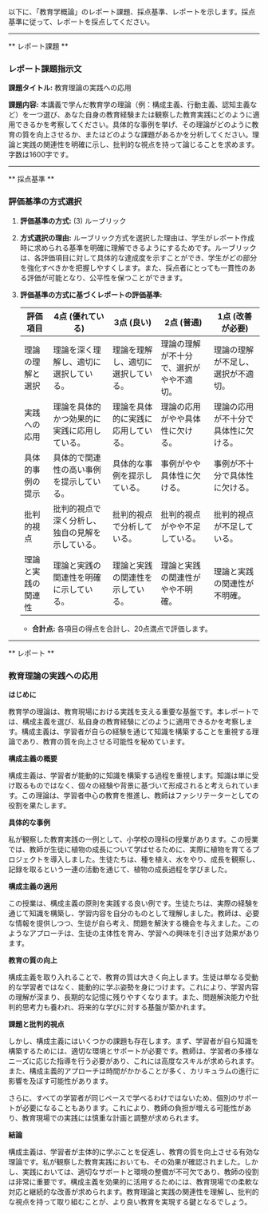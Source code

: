 以下に、「教育学概論」のレポート課題、採点基準、レポートを示します。採点基準に従って、レポートを採点してください。

---------------------------------------
** レポート課題 **

### レポート課題指示文

**課題タイトル:** 教育理論の実践への応用

**課題内容:** 本講義で学んだ教育学の理論（例：構成主義、行動主義、認知主義など）を一つ選び、あなた自身の教育経験または観察した教育実践にどのように適用できるかを考察してください。具体的な事例を挙げ、その理論がどのように教育の質を向上させるか、またはどのような課題があるかを分析してください。理論と実践の関連性を明確に示し、批判的な視点を持って論じることを求めます。字数は1600字です。

---------------------------------------
** 採点基準 **

### 評価基準の方式選択

1. **評価基準の方式:** (3) ルーブリック

2. **方式選択の理由:**
   ルーブリック方式を選択した理由は、学生がレポート作成時に求められる基準を明確に理解できるようにするためです。ルーブリックは、各評価項目に対して具体的な達成度を示すことができ、学生がどの部分を強化すべきかを把握しやすくします。また、採点者にとっても一貫性のある評価が可能となり、公平性を保つことができます。

3. **評価基準の方式に基づくレポートの評価基準:**

   | 評価項目           | 4点 (優れている) | 3点 (良い) | 2点 (普通) | 1点 (改善が必要) |
   |--------------------|------------------|------------|------------|------------------|
   | 理論の理解と選択   | 理論を深く理解し、適切に選択している。 | 理論を理解し、適切に選択している。 | 理論の理解が不十分で、選択がやや不適切。 | 理論の理解が不足し、選択が不適切。 |
   | 実践への応用       | 理論を具体的かつ効果的に実践に応用している。 | 理論を具体的に実践に応用している。 | 理論の応用がやや具体性に欠ける。 | 理論の応用が不十分で具体性に欠ける。 |
   | 具体的事例の提示   | 具体的で関連性の高い事例を提示している。 | 具体的な事例を提示している。 | 事例がやや具体性に欠ける。 | 事例が不十分で具体性に欠ける。 |
   | 批判的視点         | 批判的視点で深く分析し、独自の見解を示している。 | 批判的視点で分析している。 | 批判的視点がやや不足している。 | 批判的視点が不足している。 |
   | 理論と実践の関連性 | 理論と実践の関連性を明確に示している。 | 理論と実践の関連性を示している。 | 理論と実践の関連性がやや不明確。 | 理論と実践の関連性が不明確。 |

   - **合計点:** 各項目の得点を合計し、20点満点で評価します。

---------------------------------------
** レポート **
### 教育理論の実践への応用

**はじめに**

教育学の理論は、教育現場における実践を支える重要な基盤です。本レポートでは、構成主義を選び、私自身の教育経験にどのように適用できるかを考察します。構成主義は、学習者が自らの経験を通じて知識を構築することを重視する理論であり、教育の質を向上させる可能性を秘めています。

**構成主義の概要**

構成主義は、学習者が能動的に知識を構築する過程を重視します。知識は単に受け取るものではなく、個々の経験や背景に基づいて形成されると考えられています。この理論は、学習者中心の教育を推進し、教師はファシリテーターとしての役割を果たします。

**具体的な事例**

私が観察した教育実践の一例として、小学校の理科の授業があります。この授業では、教師が生徒に植物の成長について学ばせるために、実際に植物を育てるプロジェクトを導入しました。生徒たちは、種を植え、水をやり、成長を観察し、記録を取るという一連の活動を通じて、植物の成長過程を学びました。

**構成主義の適用**

この授業は、構成主義の原則を実践する良い例です。生徒たちは、実際の経験を通じて知識を構築し、学習内容を自分のものとして理解しました。教師は、必要な情報を提供しつつ、生徒が自ら考え、問題を解決する機会を与えました。このようなアプローチは、生徒の主体性を育み、学習への興味を引き出す効果があります。

**教育の質の向上**

構成主義を取り入れることで、教育の質は大きく向上します。生徒は単なる受動的な学習者ではなく、能動的に学ぶ姿勢を身につけます。これにより、学習内容の理解が深まり、長期的な記憶に残りやすくなります。また、問題解決能力や批判的思考力も養われ、将来的な学びに対する基盤が築かれます。

**課題と批判的視点**

しかし、構成主義にはいくつかの課題も存在します。まず、学習者が自ら知識を構築するためには、適切な環境とサポートが必要です。教師は、学習者の多様なニーズに応じた指導を行う必要があり、これには高度なスキルが求められます。また、構成主義的アプローチは時間がかかることが多く、カリキュラムの進行に影響を及ぼす可能性があります。

さらに、すべての学習者が同じペースで学べるわけではないため、個別のサポートが必要になることもあります。これにより、教師の負担が増える可能性があり、教育現場での実践には慎重な計画と調整が求められます。

**結論**

構成主義は、学習者が主体的に学ぶことを促進し、教育の質を向上させる有効な理論です。私が観察した教育実践においても、その効果が確認されました。しかし、実践においては、適切なサポートと環境の整備が不可欠であり、教師の役割は非常に重要です。構成主義を効果的に活用するためには、教育現場での柔軟な対応と継続的な改善が求められます。教育理論と実践の関連性を理解し、批判的な視点を持って取り組むことが、より良い教育を実現する鍵となるでしょう。

